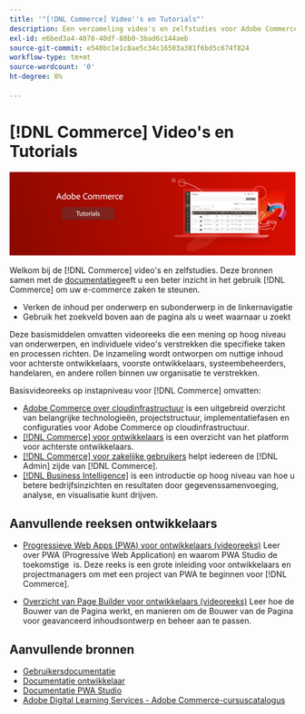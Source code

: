 ```yaml
---
title: '"[!DNL Commerce] Video''s en Tutorials"'
description: Een verzameling video's en zelfstudies voor Adobe Commerce en Magento Open Source
exl-id: e6bed3a4-4078-40df-88b0-3bad6c144aeb
source-git-commit: e540bc1e1c8ae5c34c16503a381f6bd5c674f824
workflow-type: tm+mt
source-wordcount: '0'
ht-degree: 0%

---
```


# [!DNL Commerce] Video&#39;s en Tutorials

![](./assets/banner.png)

Welkom bij de [!DNL Commerce] video&#39;s en zelfstudies. Deze bronnen samen met de [documentatie](https://experienceleague.adobe.com/docs/commerce.html)geeft u een beter inzicht in het gebruik [!DNL Commerce] om uw e-commerce zaken te steunen.

- Verken de inhoud per onderwerp en subonderwerp in de linkernavigatie
- Gebruik het zoekveld boven aan de pagina als u weet waarnaar u zoekt

Deze basismiddelen omvatten videoreeks die een mening op hoog niveau van onderwerpen, en individuele video&#39;s verstrekken die specifieke taken en processen richten. De inzameling wordt ontworpen om nuttige inhoud voor achterste ontwikkelaars, voorste ontwikkelaars, systeembeheerders, handelaren, en andere rollen binnen uw organisatie te verstrekken.

Basisvideoreeks op instapniveau voor [!DNL Commerce] omvatten:

- [Adobe Commerce over cloudinfrastructuur](./cloud/1-overview.md) is een uitgebreid overzicht van belangrijke technologieën, projectstructuur, implementatiefasen en configuraties voor Adobe Commerce op cloudinfrastructuur.
- [[!DNL Commerce] voor ontwikkelaars](./developer/backend-1-1-overview.md) is een overzicht van het platform voor achterste ontwikkelaars.
- [[!DNL Commerce] voor zakelijke gebruikers](./merchant/introduction/1-1-menus.md) helpt iedereen de [!DNL Admin] zijde van [!DNL Commerce].
- [[!DNL Business Intelligence]](./merchant/business-intelligence/1-overview.md) is een introductie op hoog niveau van hoe u betere bedrijfsinzichten en resultaten door gegevenssamenvoeging, analyse, en visualisatie kunt drijven.

## Aanvullende reeksen ontwikkelaars

- [Progressieve Web Apps (PWA) voor ontwikkelaars (videoreeks)](./pwa/introduction/1-overview.md) Leer over PWA (Progressive Web Application) en waarom PWA Studio de toekomstige &#x200B; is. Deze reeks is een grote inleiding voor ontwikkelaars en projectmanagers om met een project van PWA te beginnen voor [!DNL Commerce].

- [Overzicht van Page Builder voor ontwikkelaars (videoreeks)](./developer/page-builder/1-intro-case-studies.md) Leer hoe de Bouwer van de Pagina werkt, en manieren om de Bouwer van de Pagina voor geavanceerd inhoudsontwerp en beheer aan te passen.

<!--
- **[Security planning for [!DNL Commerce] (video series)](./security/summit-security/1-summit-security.md)**
    <br>
    *How the e-commerce threat landscape is changing. The importance of security for the customer running an e-commerce application and specific processes and practices for securing Magento*
-->

## Aanvullende bronnen

- [Gebruikersdocumentatie](https://docs.magento.com/)
- [Documentatie ontwikkelaar](https://devdocs.magento.com/)
- [Documentatie PWA Studio](https://developer.adobe.com/commerce/pwa-studio/)
- [Adobe Digital Learning Services - Adobe Commerce-cursuscatalogus](https://learning.adobe.com/catalog.html?solution=Adobe%20Commerce)
